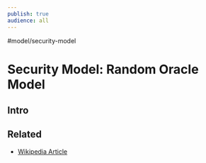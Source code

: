 ```yaml
---
publish: true
audience: all
---
```

#model/security-model
# Security Model: Random Oracle Model
## Intro 

## Related
- [Wikipedia Article](https://en.wikipedia.org/wiki/Random_oracle)